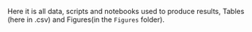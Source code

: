 Here it is all data, scripts and notebooks used to produce results, Tables (here in .csv)  and Figures(in the `Figures` folder).
